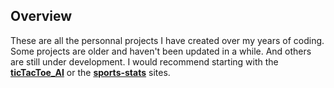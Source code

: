 
## Overview
These are all the personnal projects I have created over my years of coding. Some projects are older and haven't been updated in a while. And others are still under development. I would recommend starting with the **[ticTacToe_AI](https://github.com/shaclay346/My_Projects/tree/master/tic-tac-toe-AI)** or the **[sports-stats](https://github.com/shaclay346/My_Projects/tree/master/sports-stats)** sites.
